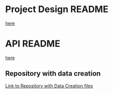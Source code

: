 # Project Design README
[here](AirportDelayFinder/README.md)

# API README
[here](DelayFinderAPI/README.md)

## Repository with data creation 
[Link to Repository with Data Creation files](https://github.com/vps00003/AirportDelayFinder/edit/master/README.md)
